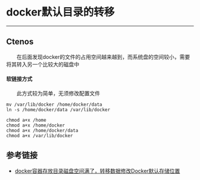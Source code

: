 # docker默认目录的转移
***
## Ctenos
&ensp;&ensp;&ensp;&ensp;在后面发现docker的文件的占用空间越来越到，而系统盘的空间较小，需要将其转入另一个比较大的磁盘中

#### 软链接方式
&ensp;&ensp;&ensp;&ensp;此方式较为简单，无须修改配置文件

```angular2html
mv /var/lib/docker /home/docker/data
ln -s /home/docker/data /var/lib/docker

chmod a+x /home
chmod a+x /home/docker
chmod a+x /home/docker/data
chmod a+x /var/lib/docker
```

## 参考链接
- [docker容器存放目录磁盘空间满了，转移数据修改Docker默认存储位置](https://blog.csdn.net/qq_37674858/article/details/79976751)
